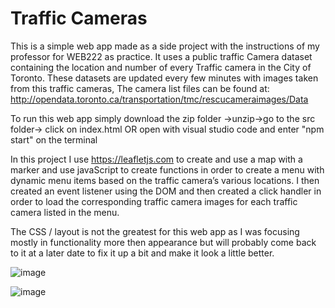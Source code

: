 # Traffic Cameras
This is a simple web app made as a side project with the instructions of my professor for WEB222 as practice. It uses a public traffic Camera dataset containing the location and number of every Traffic camera in the City of Toronto. These datasets are updated every few minutes with images taken from this traffic cameras,
The camera list files can be found at: http://opendata.toronto.ca/transportation/tmc/rescucameraimages/Data

To run this web app simply download the zip folder ->unzip->go to the src folder-> click on index.html 
OR open with visual studio code and enter "npm start" on the terminal

In this project I use https://leafletjs.com to create and use a map with a marker and use javaScript to create functions in order to create a menu with dynamic menu items based on the traffic camera’s various locations. I then created an event listener using the DOM and then created a click handler in order to load the corresponding traffic camera images for each traffic camera listed in the menu.

The CSS / layout is not the greatest for this web app as I was focusing mostly in functionality more then appearance but will probably come back to it at a later date to fix it up a bit and make it look a little better.

![image](https://user-images.githubusercontent.com/59423827/171320058-899b8568-e451-4b0e-8457-90c50376b36a.png)

![image](https://user-images.githubusercontent.com/59423827/171320141-89f3096b-4c2d-478f-b24e-fb56c91dbd00.png)
